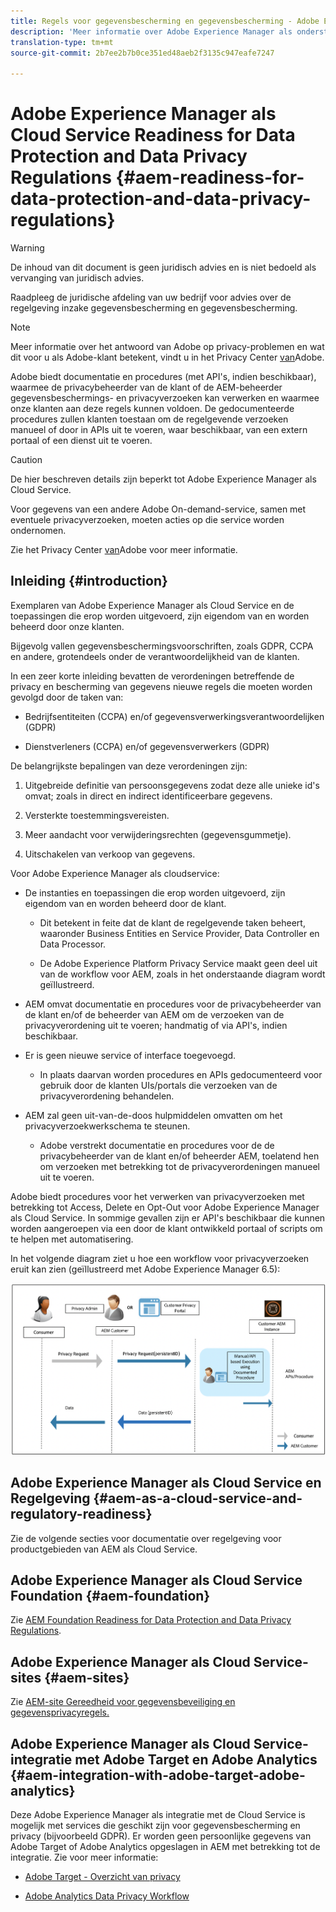 ```yaml
---
title: Regels voor gegevensbescherming en gegevensbescherming - Adobe Experience Manager als voorbereiding op de cloudservice
description: 'Meer informatie over Adobe Experience Manager als ondersteuning voor de verschillende Data Protection and Data Privacy Regulations; met inbegrip van de algemene gegevensbeschermingsverordening van de EU (GDPR), de California Consumer Privacy Act en de wijze waarop een nieuwe AEM als Cloud Service-project moet worden geïmplementeerd. '
translation-type: tm+mt
source-git-commit: 2b7ee2b7b0ce351ed48aeb2f3135c947eafe7247

---
```



# Adobe Experience Manager als Cloud Service Readiness for Data Protection and Data Privacy Regulations {#aem-readiness-for-data-protection-and-data-privacy-regulations}

>[!WARNING]
>
>De inhoud van dit document is geen juridisch advies en is niet bedoeld als vervanging van juridisch advies.
>
>Raadpleeg de juridische afdeling van uw bedrijf voor advies over de regelgeving inzake gegevensbescherming en gegevensbescherming.

>[!NOTE]
>
>Meer informatie over het antwoord van Adobe op privacy-problemen en wat dit voor u als Adobe-klant betekent, vindt u in het Privacy Center [van](https://www.adobe.com/privacy.html)Adobe.

Adobe biedt documentatie en procedures (met API&#39;s, indien beschikbaar), waarmee de privacybeheerder van de klant of de AEM-beheerder gegevensbeschermings- en privacyverzoeken kan verwerken en waarmee onze klanten aan deze regels kunnen voldoen. De gedocumenteerde procedures zullen klanten toestaan om de regelgevende verzoeken manueel of door in APIs uit te voeren, waar beschikbaar, van een extern portaal of een dienst uit te voeren.

>[!CAUTION]
>
>De hier beschreven details zijn beperkt tot Adobe Experience Manager als Cloud Service.
>
>Voor gegevens van een andere Adobe On-demand-service, samen met eventuele privacyverzoeken, moeten acties op die service worden ondernomen.
>
>Zie het Privacy Center [van](https://www.adobe.com/privacy.html)Adobe voor meer informatie.

## Inleiding {#introduction}

Exemplaren van Adobe Experience Manager als Cloud Service en de toepassingen die erop worden uitgevoerd, zijn eigendom van en worden beheerd door onze klanten.

Bijgevolg vallen gegevensbeschermingsvoorschriften, zoals GDPR, CCPA en andere, grotendeels onder de verantwoordelijkheid van de klanten.

In een zeer korte inleiding bevatten de verordeningen betreffende de privacy en bescherming van gegevens nieuwe regels die moeten worden gevolgd door de taken van:

* Bedrijfsentiteiten (CCPA) en/of gegevensverwerkingsverantwoordelijken (GDPR)

* Dienstverleners (CCPA) en/of gegevensverwerkers (GDPR)

De belangrijkste bepalingen van deze verordeningen zijn:

1. Uitgebreide definitie van persoonsgegevens zodat deze alle unieke id&#39;s omvat; zoals in direct en indirect identificeerbare gegevens.

2. Versterkte toestemmingsvereisten.

3. Meer aandacht voor verwijderingsrechten (gegevensgummetje).

4. Uitschakelen van verkoop van gegevens.

Voor Adobe Experience Manager als cloudservice:

* De instanties en toepassingen die erop worden uitgevoerd, zijn eigendom van en worden beheerd door de klant.

   * Dit betekent in feite dat de klant de regelgevende taken beheert, waaronder Business Entities en Service Provider, Data Controller en Data Processor.

   * De Adobe Experience Platform Privacy Service maakt geen deel uit van de workflow voor AEM, zoals in het onderstaande diagram wordt geïllustreerd.

* AEM omvat documentatie en procedures voor de privacybeheerder van de klant en/of de beheerder van AEM om de verzoeken van de privacyverordening uit te voeren; handmatig of via API&#39;s, indien beschikbaar.

* Er is geen nieuwe service of interface toegevoegd.

   * In plaats daarvan worden procedures en APIs gedocumenteerd voor gebruik door de klanten UIs/portals die verzoeken van de privacyverordening behandelen.

* AEM zal geen uit-van-de-doos hulpmiddelen omvatten om het privacyverzoekwerkschema te steunen.

   * Adobe verstrekt documentatie en procedures voor de de privacybeheerder van de klant en/of beheerder AEM, toelatend hen om verzoeken met betrekking tot de privacyverordeningen manueel uit te voeren.

Adobe biedt procedures voor het verwerken van privacyverzoeken met betrekking tot Access, Delete en Opt-Out voor Adobe Experience Manager als Cloud Service. In sommige gevallen zijn er API&#39;s beschikbaar die kunnen worden aangeroepen via een door de klant ontwikkeld portaal of scripts om te helpen met automatisering.

In het volgende diagram ziet u hoe een workflow voor privacyverzoeken eruit kan zien (geïllustreerd met Adobe Experience Manager 6.5):

![Gegevensbescherming en privacy](assets/data-protection-and-privacy-01.png)

## Adobe Experience Manager als Cloud Service en Regelgeving {#aem-as-a-cloud-service-and-regulatory-readiness}

Zie de volgende secties voor documentatie over regelgeving voor productgebieden van AEM als Cloud Service.

## Adobe Experience Manager als Cloud Service Foundation {#aem-foundation}

Zie [AEM Foundation Readiness for Data Protection and Data Privacy Regulations](/help/onboarding/data-privacy-and-protection-readiness/foundation-readiness.md).

## Adobe Experience Manager als Cloud Service-sites {#aem-sites}

Zie [AEM-site Gereedheid voor gegevensbeveiliging en gegevensprivacyregels.](/help/onboarding/data-privacy-and-protection-readiness/sites-readiness.md)

## Adobe Experience Manager als Cloud Service-integratie met Adobe Target en Adobe Analytics {#aem-integration-with-adobe-target-adobe-analytics}

Deze Adobe Experience Manager als integratie met de Cloud Service is mogelijk met services die geschikt zijn voor gegevensbescherming en privacy (bijvoorbeeld GDPR). Er worden geen persoonlijke gegevens van Adobe Target of Adobe Analytics opgeslagen in AEM met betrekking tot de integratie.
Zie voor meer informatie:

* [Adobe Target - Overzicht van privacy](https://docs.adobe.com/content/help/en/target/using/implement-target/before-implement/privacy/privacy.html)

* [Adobe Analytics Data Privacy Workflow](https://docs.adobe.com/content/help/en/analytics/admin/data-governance/an-gdpr-workflow.html)
